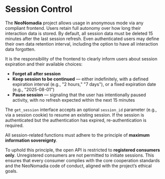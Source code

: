 # Session Control

The **NeoNomadia** project allows usage in anonymous mode via any compliant frontend. Users retain full autonomy over how long their interaction data is stored. By default, all session data must be deleted 15 minutes after the last session refresh. Even authenticated users may define their own data retention interval, including the option to have all interaction data forgotten.

It is the responsibility of the frontend to clearly inform users about session expiration and their available choices:

- **Forget all after session**
- **Keep session to be continued** — either indefinitely, with a defined expiration interval (e.g., "2 hours," "7 days"), or a fixed expiration date (e.g., "2025-08-01")
- **Pause session** — signaling that the user has intentionally paused activity, with no refresh expected within the next 15 minutes

The `get_session` interface accepts an optional `session_id` parameter (e.g., via a session cookie) to resume an existing session. If the session is authenticated but the authentication has expired, re-authentication is required.

All session-related functions must adhere to the principle of **maximum information sovereignty**.

To uphold this principle, the open API is restricted to **registered consumers only**. Unregistered consumers are not permitted to initiate sessions. This ensures that every consumer complies with the core cooperation standards and the NeoNomadia code of conduct, aligned with the project’s ethical goals.
